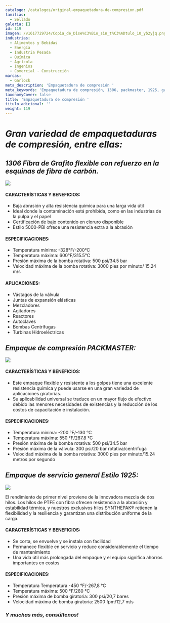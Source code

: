 ```yaml
---
catalogo: /catalogos/original-empaquetadura-de-compresion.pdf
familias:
  - Sellado
galeria: []
id: 119
imagen: /v1617729724/Copia_de_Dise%C3%B1o_sin_t%C3%ADtulo_10_yb2yjq.png
industrias:
  - Alimentos y Bebidas
  - Energía
  - Industria Pesada
  - Química
  - Agrícola
  - Ingenios
  - Comercial - Construcción
marcas:
  - Garlock
meta_description: 'Empaquetadura de compresión '
meta_keywords: 'Empaquetadura de compresión, 1306, packmaster, 1925, garlock'
taxonomyCover: false
title: 'Empaquetadura de compresión '
titulo_adicional: ''
weight: 119
---
```


# **_Gran variedad de empaquetaduras de compresión, entre ellas:_**

## _1306 Fibra de Grafito flexible con refuerzo en la esquinas de fibra de carbón._

![](https://res.cloudinary.com/novatec/v1597273023/style_1306_flexible_graphite_fm3bk6.jpg)

#### **CARACTERÍSTICAS Y BENEFICIOS:**

* Baja abrasión y alta resistencia química para una larga vida útil
* Ideal donde la contaminación está prohibida, como en las industrias de la pulpa y el papel
* Certificación de bajo contenido en cloruro disponible
* Estilo 5000-PBI ofrece una resistencia extra a la abrasión

#### **ESPECIFICACIONES:**

* Temperatura mínima: -328°F/-200°C
* Temperatura máxima: 600°F/315.5°C
* Presión máxima de la bomba rotativa: 500 psi/34.5 bar
* Velocidad máxima de la bomba rotativa: 3000 pies por minuto/ 15.24 m/s

#### **APLICACIONES:**

* Vástagos de la válvula
* Juntas de expansión elásticas
* Mezcladores
* Agitadores
* Reactores
* Autoclaves
* Bombas Centrífugas
* Turbinas Hidroeléctricas

## _Empaque de compresión PACKMASTER:_

![](https://res.cloudinary.com/novatec/v1597273126/PackMaster-6_1200x900_lwtv5h.jpg)

#### **CARACTERÍSTICAS Y BENEFICIOS:**

* Este empaque flexible y resistente a los golpes tiene una excelente resistencia química y puede usarse en una gran variedad de aplicaciones giratorias.
* Su aplicabilidad universal se traduce en un mayor flujo de efectivo debido las menores necesidades de existencias y la reducción de los costos de capacitación e instalación.

#### **ESPECIFICACIONES:**

* Temperatura mínima: -200 °F/-130 °C
* Temperatura máxima: 550 °F/287.8 °C
* Presión máxima de la bomba rotativa: 500 psi/34.5 bar
* Presión máxima de la válvula: 300 psi/20 bar rotativa/centrífuga
* Velocidad máxima de la bomba rotativa: 3000 pies por minuto/15.24 metros por segundo

## _Empaque de servicio general Estilo 1925:_

![](https://res.cloudinary.com/novatec/v1597273309/Style_1925_1200x900_fmcyeb.jpg)

El rendimiento de primer nivel proviene de la innovadora mezcla de dos hilos. Los hilos de PTFE con fibra ofrecen resistencia a la abrasión y estabilidad térmica, y nuestros exclusivos hilos SYNTHEPAK® retienen la flexibilidad y la resiliencia y garantizan una distribución uniforme de la carga.

#### **CARACTERÍSTICAS Y BENEFICIOS:**

* Se corta, se envuelve y se instala con facilidad
* Permanece flexible en servicio y reduce considerablemente el tiempo de mantenimiento
* Una vida útil más prolongada del empaque y el equipo significa ahorros importantes en costos

#### **ESPECIFICACIONES:**

* Temperatura Temperatura -450 °F/-267,8 °C
* Temperatura máxima: 500 °F/260 °C
* Presión máxima de bomba giratoria: 300 psi/20,7 bares
* Velocidad máxima de bomba giratoria: 2500 fpm/12,7 m/s

### **_Y muchas más, consúltenos!_**
